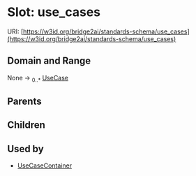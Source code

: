 
# Slot: use_cases




URI: [https://w3id.org/bridge2ai/standards-schema/use_cases](https://w3id.org/bridge2ai/standards-schema/use_cases)


## Domain and Range

None &#8594;  <sub>0..\*</sub> [UseCase](UseCase.md)

## Parents


## Children


## Used by

 * [UseCaseContainer](UseCaseContainer.md)
